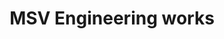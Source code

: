 ---
title: "MSV Engineering works"
url: /vaduthala-kochi/msv-engineering-works/
shop: car repair
---